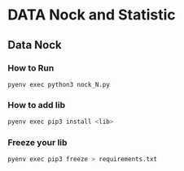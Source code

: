 # DATA Nock and Statistic
## Data Nock 
### How to Run
```
pyenv exec python3 nock_N.py
```
### How to add lib
```sh
pyenv exec pip3 install <lib>
```

### Freeze your lib
```sh
pyenv exec pip3 freeze > requirements.txt
```